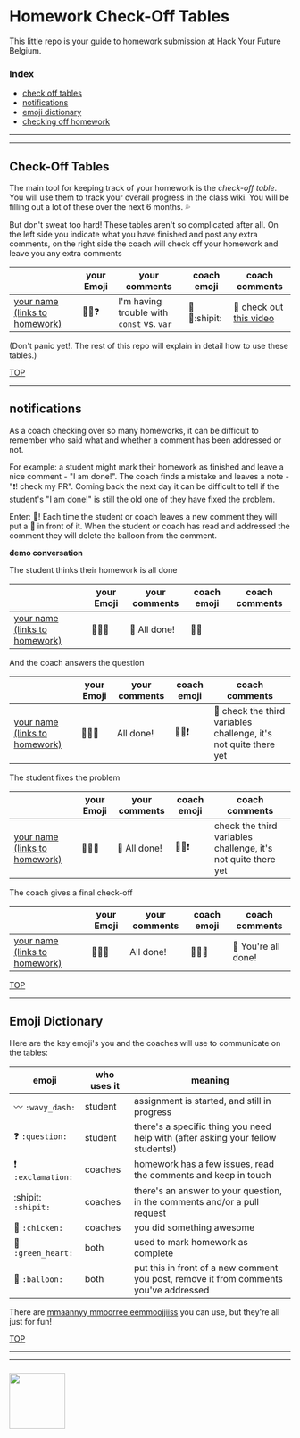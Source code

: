 # Homework Check-Off Tables

This little repo is your guide to homework submission at Hack Your Future Belgium.

### Index
* [check off tables](#check-off-tables)
* [notifications](#notifications)
* [emoji dictionary](#emoji-dictionary)
* [checking off homework](./google-sheet.md)

---
---

## Check-Off Tables

The main tool for keeping track of your homework is the _check-off table_. You will use them to track your overall progress in the class wiki. You will be filling out a lot of these over the next 6 months. :sweat_drops:

But don't sweat too hard! These tables aren't so complicated after all. On the left side you indicate what you have finished and post any extra comments, on the right side the coach will check off your homework and leave you any extra comments

|  | your Emoji | your comments | coach emoji | coach comments |
| --- | --- | --- | --- | --- |
| [your name (links to homework)](https://www.badgerbadgerbadger.com) | :egg::hatching_chick::question: | I'm having trouble with ```const``` vs. ```var``` | :egg::hatching_chick::shipit: | :balloon: check out [this video](https://tylermcginnis.com/var-let-const/) |

(Don't panic yet!. The rest of this repo will explain in detail how to use these tables.) 

[TOP](#homework-check-off-tables)

---

## notifications

As a coach checking over so many homeworks, it can be difficult to remember who said what and whether a comment has been addressed or not.  

For example: a student might mark their homework as finished and leave a nice comment - "I am done!".  The coach finds a mistake and leaves a note - ":exclamation:! check my PR". Coming back the next day it can be difficult to tell if the student's "I am done!" is still the old one of they have fixed the problem.

Enter: :balloon:!  Each time the student or coach leaves a new comment they will put a :balloon: in front of it.  When the student or coach has read and addressed the comment they will delete the balloon from the comment.


__demo conversation__

The student thinks their homework is all done

|  | your Emoji | your comments | coach emoji | coach comments |
| --- | --- | --- | --- | --- |
| [your name (links to homework)](https://www.badgerbadgerbadger.com) | :egg::hatching_chick::hatched_chick: | :balloon: All done! | :egg::hatching_chick: | |


And the coach answers the question

|  | your Emoji | your comments | coach emoji | coach comments |
| --- | --- | --- | --- | --- |
| [your name (links to homework)](https://www.badgerbadgerbadger.com) | :egg::hatching_chick::hatched_chick: | All done! | :egg::hatching_chick::exclamation: | :balloon: check the third variables challenge, it's not quite there yet |

The student fixes the problem

|  | your Emoji | your comments | coach emoji | coach comments |
| --- | --- | --- | --- | --- |
| [your name (links to homework)](https://www.badgerbadgerbadger.com) | :egg::hatching_chick::hatched_chick: | :balloon: All done! | :egg::hatching_chick::exclamation: |  check the third variables challenge, it's not quite there yet |

The coach gives a final check-off

|  | your Emoji | your comments | coach emoji | coach comments |
| --- | --- | --- | --- | --- |
| [your name (links to homework)](https://www.badgerbadgerbadger.com) | :egg::hatching_chick::hatched_chick: | All done! | :egg::hatching_chick::hatched_chick: | :balloon: You're all done! |



[TOP](#homework-check-off-tables)

---


## Emoji Dictionary

Here are the key emoji's you and the coaches will use to communicate on the tables:

| emoji | who uses it | meaning |
| --- | --- | --- |
| :wavy_dash: ```:wavy_dash:``` | student | assignment is started, and still in progress  | 
| :question: ```:question:``` | student | there's a specific thing you need help with (after asking your fellow students!) | 
| :exclamation: ```:exclamation:``` | coaches | homework has a few issues, read the comments and keep in touch |
| :shipit: ```:shipit:``` | coaches | there's an answer to your question, in the comments and/or a pull request     | 
| :chicken: ```:chicken:``` | coaches | you did something awesome |
| :green_heart: ```:green_heart:``` | both | used to mark homework as complete |
| :balloon: ```:balloon:``` | both | put this in front of a new comment you post, remove it from comments you've addressed  |

There are [mmaannyy mmoorree eemmoojjiiss](https://gist.github.com/rxaviers/7360908) you can use, but they're all just for fun!

[TOP](#homework-check-off-tables)

___
___
### <a href="https://hackyourfuture.be" target="_blank"><img src="https://pbs.twimg.com/profile_images/984474625009741824/Bs_qKx6-_400x400.jpg" width="100" height="100"></img></a>
